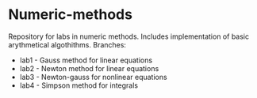 # Numeric-methods
Repository for labs in numeric methods. Includes implementation of basic arythmetical algothithms.
Branches:
- lab1 - Gauss method for linear equations
- lab2 - Newton method for linear equations
- lab3 - Newton-gauss for nonlinear equations
- lab4 - Simpson method for integrals

